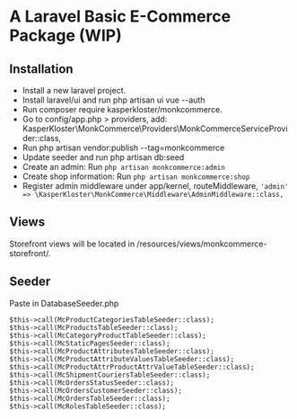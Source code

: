 # A Laravel Basic E-Commerce Package (WIP)

## Installation
- Install a new laravel project.
- Install laravel/ui and run php artisan ui vue --auth
- Run composer require kasperkloster/monkcommerce.
- Go to config/app.php > providers, add: KasperKloster\MonkCommerce\Providers\MonkCommerceServiceProvider::class,
- Run php artisan vendor:publish --tag=monkcommerce
- Update seeder and run php artisan db:seed
- Create an admin: Run ```php artisan monkcommerce:admin```
- Create shop information: Run ```php artisan monkcommerce:shop```
- Register admin middleware under app/kernel, routeMiddleware, ```'admin' => \KasperKloster\MonkCommerce\Middleware\AdminMiddleware::class,```

## Views
Storefront views will be located in /resources/views/monkcommerce-storefront/.


## Seeder
Paste in DatabaseSeeder.php
```
$this->call(McProductCategoriesTableSeeder::class);
$this->call(McProductsTableSeeder::class);
$this->call(McCategoryProductTableSeeder::class);
$this->call(McStaticPagesSeeder::class);
$this->call(McProductAttributesTableSeeder::class);
$this->call(McProductAttributeValuesTableSeeder::class);
$this->call(McProductAttrProductAttrValueTableSeeder::class);
$this->call(McShipmentCouriersTableSeeder::class);
$this->call(McOrdersStatusSeeder::class);
$this->call(McOrdersCustomerSeeder::class);
$this->call(McOrdersTableSeeder::class);
$this->call(McRolesTableSeeder::class);
```
